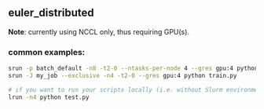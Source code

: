 ## euler_distributed  
  
  
**Note**: currently using NCCL only, thus requiring GPU(s).  
  
### common examples: 
```sh
srun -p batch_default -n8 -t2-0 --ntasks-per-node 4 --gres gpu:4 python test.py  
srun -J my_job --exclusive -n4 -t2-0 --gres gpu:4 python train.py  

# if you want to run your scripts locally (i.e. without Slurm environment), use lrun:  
lrun -n4 python test.py  
```  
